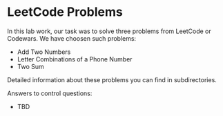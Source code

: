 # LeetCode Problems

In this lab work, our task was to solve three problems from LeetCode or Codewars. We have choosen such problems:
- Add Two Numbers
- Letter Combinations of a Phone Number
- Two Sum

Detailed information about these problems you can find in subdirectories.

Answers to control questions: 
- TBD
